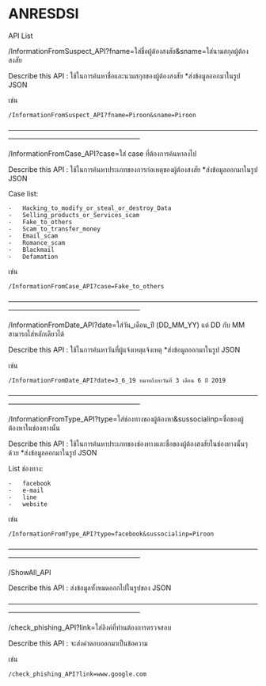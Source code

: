 # ANRESDSI

API List

/InformationFromSuspect_API?fname=ใส่ชื่อผู้ต้องสงสัย&sname=ใส่นามสกุลผู้ต้องสงสัย

Describe this API :
	ใช้ในการค้นหาชื่อและนามสกุลของผู้ต้องสงสัย 
		*ส่งข้อมูลออกมาในรูป JSON 

เช่น
	
	/InformationFromSuspect_API?fname=Piroon&sname=Piroon

———————————————————————————————————————————————————————

/InformationFromCase_API?case=ใส่ case ที่ต้องการค้นหาลงไป

Describe this API :
	ใช้ในการค้นหาประเภทของการก่อเหตุของผู้ต้องสงสัย 
		*ส่งข้อมูลออกมาในรูป JSON 

Case list:

	-	Hacking_to_modify_or_steal_or_destroy_Data
	-	Selling_products_or_Services_scam
	-	Fake_to_others
	-	Scam_to_transfer_money
	-	Email_scam
	-	Romance_scam
	-	Blackmail
	-	Defamation

เช่น
	
	/InformationFromCase_API?case=Fake_to_others

———————————————————————————————————————————————————————

/InformationFromDate_API?date=ใส่วัน_เดือน_ปี (DD_MM_YY) แต่ DD กับ MM สามารถใส่หลักเดียวได้

Describe this API :
	ใช้ในการค้นหาวันที่ผู้แจ้งเหตุแจ้งเหตุ
		*ส่งข้อมูลออกมาในรูป JSON 

เช่น
	
	/InformationFromDate_API?date=3_6_19 หมายถึงหาวันที่ 3 เดือน 6 ปี 2019

———————————————————————————————————————————————————————

/InformationFromType_API?type=ใส่ช่องทางของผู้ต้องหา&sussocialinp=ชื่อของผู้ต้องหาในช่องทางนั้น

Describe this API :
	ใช้ในการค้นหาประเภทของช่องทางและชื่อของผู้ต้องสงสัยในช่องทางนั้นๆด้วย
		*ส่งข้อมูลออกมาในรูป JSON 

List ช่องทาง:

	-	facebook
	-	e-mail
	-	line
	-	website

เช่น

	/InformationFromType_API?type=facebook&sussocialinp=Piroon

———————————————————————————————————————————————————————

/ShowAll_API

Describe this API :
	ส่งข้อมูลทั้งหมดออกไปในรูปของ JSON

———————————————————————————————————————————————————————

/check_phishing_API?link=ใส่ลิงค์ที่ท่านต้องการตรวจสอบ

Describe this API :
	จะส่งคำตอบออกมาเป็นข้อความ

เช่น
	
	/check_phishing_API?link=www.google.com





